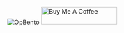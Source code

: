 ![OpBento](https://firebasestorage.googleapis.com/v0/b/smartkaksha-fe32c.appspot.com/o/opbento%2Fcodeswithrohae433.png?alt=media)
<a href="https://www.buymeacoffee.com/codeswithroh" target="_blank"><img src="https://cdn.buymeacoffee.com/buttons/default-orange.png" alt="Buy Me A Coffee" height="41" width="174"></a>











